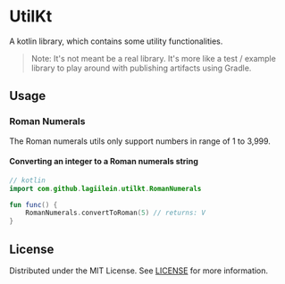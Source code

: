 # UtilKt

A kotlin library, which contains some utility functionalities.

> Note: It's not meant be a real library.
It's more like a test / example library to play around with publishing artifacts using Gradle.

## Usage

### Roman Numerals

The Roman numerals utils only support numbers in range of 1 to 3,999.

#### Converting an integer to a Roman numerals string

```kotlin
// kotlin
import com.github.lagiilein.utilkt.RomanNumerals

fun func() {
    RomanNumerals.convertToRoman(5) // returns: V
}
```

## License

Distributed under the MIT License. See [LICENSE](/LICENSE) for more information.

